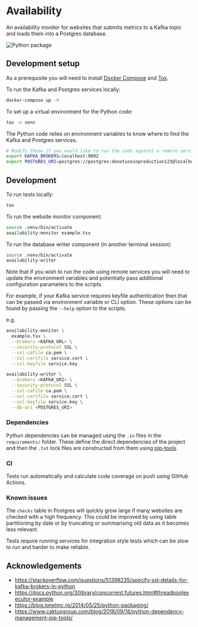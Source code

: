 # Availability

An availability monitor for websites that submits metrics to a Kafka topic and
loads them into a Postgres database.

![Python package](https://github.com/chornsby/availability/workflows/Python%20package/badge.svg)

## Development setup

As a prerequisite you will need to install
[Docker Compose](https://docs.docker.com/compose/install/) and
[Tox](https://tox.readthedocs.io/en/latest/install.html).

To run the Kafka and Postgres services locally:

```sh
docker-compose up -d
```

To set up a virtual environment for the Python code:

```sh
tox -e venv
```

The Python code relies on environment variables to know where to find the Kafka
and Postgres services.

```sh
# Modify these if you would like to run the code against a remote service
export KAFKA_BROKERS=localhost:9092
export POSTGRES_URI=postgres://postgres:donotuseinproduction123@localhost:5432
```

## Development

To run tests locally:

```sh
tox
```

To run the website monitor component:

```sh
source .venv/bin/activate
availability-monitor example.tsv
```

To run the database writer component (in another terminal session):

```sh
source .venv/bin/activate
availability-writer
```

Note that if you wish to run the code using remote services you will need to
update the environment variables and potentially pass additional configuration
parameters to the scripts.

For example, if your Kafka service requires keyfile authentication then that can
be passed via environment variable or CLI option. These options can be found by
passing the `--help` option to the scripts.

e.g.

```sh
availability-monitor \
  example.tsv \
  --brokers <KAFKA_URL> \
  --security-protocol SSL \
  --ssl-cafile ca.pem \
  --ssl-certfile service.cert \
  --ssl-keyfile service.key

availability-writer \
  --brokers <KAFKA_URI> \
  --security-protocol SSL \
  --ssl-cafile ca.pem \
  --ssl-certfile service.cert \
  --ssl-keyfile service.key \
  --db-uri <POSTGRES_URI>
```

### Dependencies

Python dependencies can be managed using the `.in` files in the `requirements/`
folder. These define the direct dependencies of the project and then the `.txt`
lock files are constructed from them using
[pip-tools](https://github.com/jazzband/pip-tools).

### CI

Tests run automatically and calculate code coverage on push using GitHub
Actions.

### Known issues

The `checks` table in Postgres will quickly grow large if many websites are
checked with a high frequency. This could be improved by using table
partitioning by date or by truncating or summarising old data as it becomes less
relevant.

Tests require running services for integration style tests which can be slow to
run and harder to make reliable.

## Acknowledgements

- https://stackoverflow.com/questions/51398235/specify-ssl-details-for-kafka-brokers-in-python
- https://docs.python.org/3/library/concurrent.futures.html#threadpoolexecutor-example
- https://blog.ionelmc.ro/2014/05/25/python-packaging/
- https://www.caktusgroup.com/blog/2018/09/18/python-dependency-management-pip-tools/
